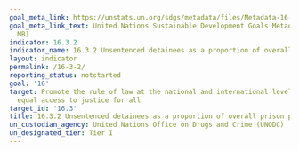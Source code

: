 ```yaml
---
goal_meta_link: https://unstats.un.org/sdgs/metadata/files/Metadata-16-03-02.pdf
goal_meta_link_text: United Nations Sustainable Development Goals Metadata (PDF 1.3
  MB)
indicator: 16.3.2
indicator_name: 16.3.2 Unsentenced detainees as a proportion of overall prison population
layout: indicator
permalink: /16-3-2/
reporting_status: notstarted
goal: '16'
target: Promote the rule of law at the national and international levels and ensure
  equal access to justice for all
target_id: '16.3'
title: 16.3.2 Unsentenced detainees as a proportion of overall prison population
un_custodian_agency: United Nations Office on Drugs and Crime (UNODC)
un_designated_tier: Tier I
---
```

